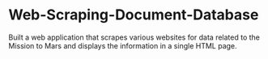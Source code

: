 # Web-Scraping-Document-Database
Built a web application that scrapes various websites for data related to the Mission to Mars and displays the information in a single HTML page. 
